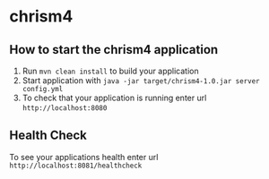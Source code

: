 # chrism4

How to start the chrism4 application
---

1. Run `mvn clean install` to build your application
1. Start application with `java -jar target/chrism4-1.0.jar server config.yml`
1. To check that your application is running enter url `http://localhost:8080`

Health Check
---

To see your applications health enter url `http://localhost:8081/healthcheck`
